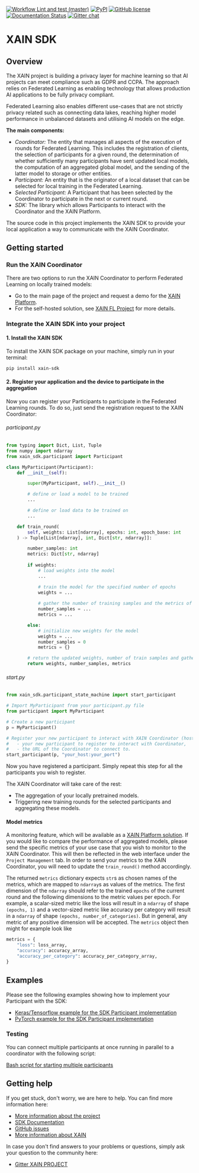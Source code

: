 [![Workflow Lint and test (master)](https://github.com/xainag/xain-sdk/workflows/Lint%20and%20test%20%28master%29/badge.svg)](https://github.com/xainag/xain-sdk)
[![PyPI](https://img.shields.io/pypi/v/xain-sdk)](https://pypi.org/project/xain-sdk/)
[![GitHub license](https://img.shields.io/github/license/xainag/xain-sdk)](https://github.com/xainag/xain-sdk/blob/master/LICENSE)
[![Documentation Status](https://readthedocs.org/projects/xain-sdk/badge/?version=latest)](https://xain-sdk.readthedocs.io/en/latest/)
[![Gitter chat](https://badges.gitter.im/xainag.png)](https://gitter.im/xainag)


# XAIN SDK

## Overview

The XAIN project is building a privacy layer for machine learning so that AI projects can meet compliance such as GDPR and CCPA. The approach relies on Federated Learning as enabling technology that allows production AI applications to be fully privacy compliant.

Federated Learning also enables different use-cases that are not strictly privacy related such as connecting data lakes, reaching higher model performance in unbalanced datasets and utilising AI models on the edge.

**The main components:**
- *Coordinator:* The entity that manages all aspects of the execution of rounds for Federated Learning. This includes the registration of clients, the selection of participants for a given round, the determination of
whether sufficiently many participants have sent updated local models, the computation of an aggregated 
global model, and the sending of the latter model to storage or other entities.
- *Participant:* An entity that is the originator of a local dataset that can be selected for local training in the Federated Learning. 
- *Selected Participant:* A Participant that has been selected by the Coordinator to participate in the next or current round.
- *SDK:* The library which allows Participants to interact with the Coordinator and the XAIN Platform.

The source code in this project implements the XAIN SDK to provide your local application a way to communicate with the XAIN Coordinator.


## Getting started

### Run the XAIN Coordinator

There are two options to run the XAIN Coordinator to perform Federated Learning on locally trained models: 

- Go to the main page of the project and request a demo for the [XAIN Platform](https://www.xain.io/federated-learning-platform).
- For the self-hosted solution, see [XAIN FL Project](https://github.com/xainag/xain-fl) for more details.


### Integrate the XAIN SDK into your project

#### 1. Install the XAIN SDK

To install the XAIN SDK package on your machine, simply run in your terminal:

```bash
pip install xain-sdk
```


#### 2. Register your application and the device to participate in the aggregation

Now you can register your Participants to participate in the Federated Learning rounds. To do so, 
just send the registration request to the XAIN Coordinator:


###### participant.py

```python
from typing import Dict, List, Tuple
from numpy import ndarray
from xain_sdk.participant import Participant

class MyParticipant(Participant):
    def __init__(self):

        super(MyParticipant, self).__init__()

        # define or load a model to be trained
        ...

        # define or load data to be trained on
        ...

    def train_round(
        self, weights: List[ndarray], epochs: int, epoch_base: int
    ) -> Tuple[List[ndarray], int, Dict[str, ndarray]]:

        number_samples: int
        metrics: Dict[str, ndarray]
        
        if weights:
            # load weights into the model
            ...

            # train the model for the specified number of epochs
            weights = ...
            
            # gather the number of training samples and the metrics of the trained epochs
            number_samples = ...
            metrics = ...

        else:
            # initialize new weights for the model
            weights = ...
            number_samples = 0
            metrics = {}

        # return the updated weights, number of train samples and gathered metrics
        return weights, number_samples, metrics
```


###### start.py

```python
from xain_sdk.participant_state_machine import start_participant

# Import MyParticipant from your participant.py file 
from participant import MyParticipant

# Create a new participant
p = MyParticipant()

# Register your new participant to interact with XAIN Coordinator (hosted at XAIN Platform or self-hosted solution). The function start_participant requires two arguments:
#   - your new participant to register to interact with Coordinator,
#   - the URL of the Coordinator to connect to. 
start_participant(p, "your_host:your_port")
```

Now you have registered a participant. Simply repeat this step for all the participants you wish to register.

The XAIN Coordinator will take care of the rest: 
- The aggregation of your locally pretrained models.
- Triggering new training rounds for the selected participants and aggregating these models.


#### Model metrics

A monitoring feature, which will be available as a [XAIN Platform solution](https://www.xain.io/federated-learning-platform). If you would like to compare the performance of aggregated models, please send the specific metrics of your use case that you wish to monitor to the XAIN Coordinator. This will then be reflected in the web interface under the `Project Management` tab. In order to send your metrics to the XAIN Coordinator, you will need to update the `train_round()` method accordingly.

The returned `metrics` dictionary expects `str`s as chosen names of the metrics, which are mapped to `ndarray`s as values of the metrics. The first dimension of the `ndarray` should refer to the trained `epochs` of the current round and the following dimensions to the metric values per epoch. For example, a scalar-sized metric like the loss will result in a `ndarray` of shape `(epochs, 1)` and a vector-sized metric like accuracy per category will result in a `ndarray` of shape `(epochs, number_of_categories)`. But in general, any metric of any positive dimension will be accepted. The `metrics` object then might for example look like

```python
metrics = {
    "loss": loss_array,
    "accuracy": accuracy_array,
    "accuracy_per_category": accuracy_per_category_array,
}
```


## Examples

Please see the following examples showing how to implement your Participant with the SDK:
- [Keras/Tensorflow example for the SDK Participant implementation](https://xain-sdk.readthedocs.io/en/latest/examples/tensorflow_keras.html)
- [PyTorch example for the SDK Participant implementation](https://xain-sdk.readthedocs.io/en/latest/examples/pytorch.html)

### Testing

You can connect multiple participants at once running in parallel to a coordinator with the following script:

[Bash script for starting multiple participants](https://github.com/xainag/xain-sdk/tree/master/examples#start-multiple-participants-in-parallel)


## Getting help

If you get stuck, don't worry, we are here to help. You can find more information here:

- [More information about the project](https://docs.xain.io)
- [SDK Documentation](https://xain-sdk.readthedocs.io/en/latest/)
- [GitHub issues](https://github.com/xainag/xain-sdk/issues)
- [More information about XAIN](https://xain.io)

In case you don't find answers to your problems or questions, simply ask your question to the community here:

- [Gitter XAIN PROJECT](https://gitter.im/xainag)
